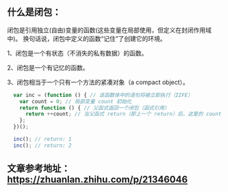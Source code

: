 ## 什么是闭包：

闭包是引用独立(自由)变量的函数(这些变量在局部使用，但定义在封闭作用域中)。 换句话说，闭包中定义的函数“记住”了创建它的环境。

1、闭包是一个有状态（不消失的私有数据）的函数。

2、闭包是一个有记忆的函数。

3、闭包相当于一个只有一个方法的紧凑对象（a compact object）。

```javaScript
  var inc = (function () { // 该函数体中的语句将被立即执行（IIFE）
    var count = 0; // 局部变量 count 初始化
    return function () { // 父函式返回一个闭包（函式引用）
      return ++count; // 当父函式 return（即上一个 return）后，这里的 count 不再是父函式的局部变量，而是返回结果闭包中的一个闭包（环境）变量。
    };
  })();

  inc(); // return: 1
  inc(); // return: 2
```

## 文章参考地址：https://zhuanlan.zhihu.com/p/21346046
